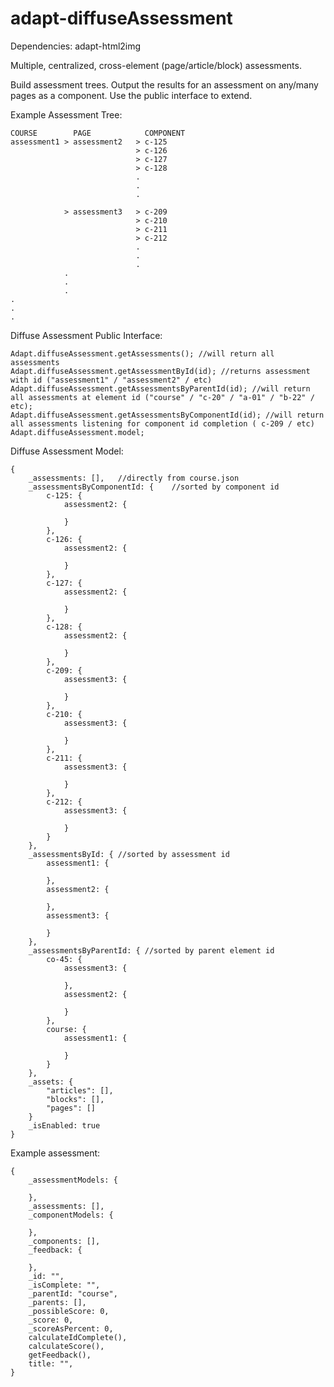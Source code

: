 adapt-diffuseAssessment
================

Dependencies: adapt-html2img

Multiple, centralized, cross-element (page/article/block) assessments.

Build assessment trees. Output the results for an assessment on any/many pages as a component. Use the public interface to extend.

Example Assessment Tree:
```
COURSE		  PAGE 			  COMPONENT
assessment1 > assessment2	> c-125
							> c-126
							> c-127
							> c-128
							.
							.
							.

			> assessment3	> c-209
							> c-210
							> c-211
							> c-212
							.
							.
							.
			.
			.
			.
.
.
.

```

Diffuse Assessment Public Interface:
```
Adapt.diffuseAssessment.getAssessments(); //will return all assessments
Adapt.diffuseAssessment.getAssessmentById(id); //returns assessment with id ("assessment1" / "assessment2" / etc)
Adapt.diffuseAssessment.getAssessmentsByParentId(id); //will return all assessments at element id ("course" / "c-20" / "a-01" / "b-22" / etc);
Adapt.diffuseAssessment.getAssessmentsByComponentId(id); //will return all assessments listening for component id completion ( c-209 / etc)
Adapt.diffuseAssessment.model;
```


Diffuse Assessment Model:
```
{
	_assessments: [],	//directly from course.json
	_assessmentsByComponentId: {	//sorted by component id
		c-125: {
			assessment2: {

			}
		},
		c-126: {
			assessment2: {
			
			}
		},
		c-127: {
			assessment2: {
			
			}
		},
		c-128: {
			assessment2: {
			
			}
		},
		c-209: {
			assessment3: {

			}
		},
		c-210: {
			assessment3: {
			
			}
		},
		c-211: {
			assessment3: {
			
			}
		},
		c-212: {
			assessment3: {
			
			}
		}
	},
	_assessmentsById: { //sorted by assessment id
		assessment1: {

		},
		assessment2: {

		},
		assessment3: {

		}
	},
	_assessmentsByParentId: { //sorted by parent element id
		co-45: {
			assessment3: {

			},
			assessment2: {

			}
		},
		course: {
			assessment1: {

			}
		}
	},
	_assets: {
		"articles": [],
		"blocks": [],
		"pages": []
	}
	_isEnabled: true
}
```

Example assessment:
```
{
	_assessmentModels: {

	},
	_assessments: [],
	_componentModels: {

	},
	_components: [],
	_feedback: {

	},
	_id: "",
	_isComplete: "",
	_parentId: "course",
	_parents: [],
	_possibleScore: 0,
	_score: 0,
	_scoreAsPercent: 0,
	calculateIdComplete(),
	calculateScore(),
	getFeedback(),
	title: "",
}
```
